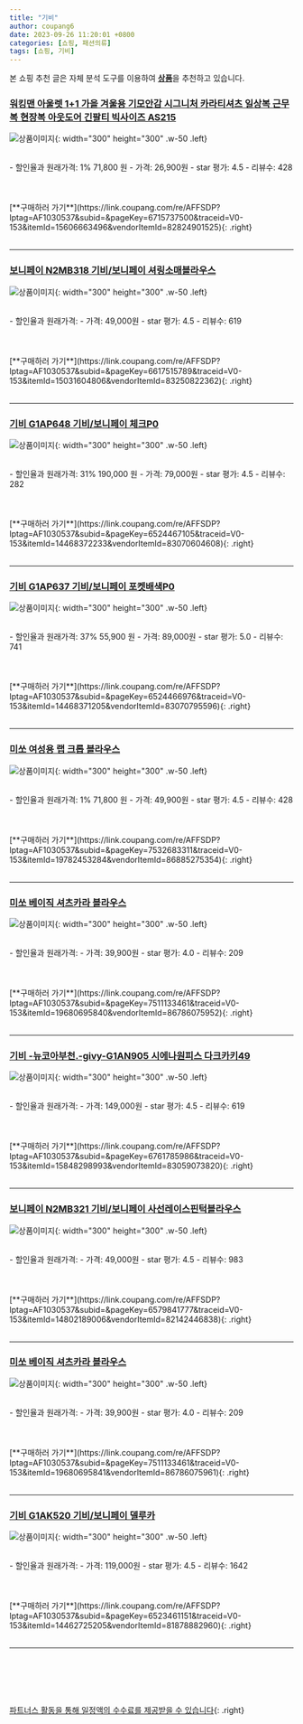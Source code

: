 ```yaml
---
title: "기비"
author: coupang6
date: 2023-09-26 11:20:01 +0800
categories: [쇼핑, 패션의류]
tags: [쇼핑, 기비]
---
```


본 쇼핑 추천 글은 자체 분석 도구를 이용하여 [**상품**](https://link.coupang.com/a/bao1ui)을 추천하고 있습니다.

### [워킹맨 아울렛 1+1 가을 겨울용 기모안감 시그니처 카라티셔츠 일상복 근무복 현장복 아웃도어 긴팔티 빅사이즈 AS215](https://link.coupang.com/re/AFFSDP?lptag=AF1030537&subid=&pageKey=6715737500&traceid=V0-153&itemId=15606663496&vendorItemId=82824901525)

![상품이미지](https://thumbnail7.coupangcdn.com/thumbnails/remote/230x230ex/image/vendor_inventory/c6ac/c266bd9158820bb67aec21bf4f36265eff267a69830267646cd22afe3e7c.jpg){: width="300" height="300" .w-50 .left}


<br>
- 할인율과 원래가격: 1%  71,800   원
- 가격: 26,900원
- star 평가: 4.5
- 리뷰수: 428
<br>
<br>
<br>
<br>
[**구매하러 가기**](https://link.coupang.com/re/AFFSDP?lptag=AF1030537&subid=&pageKey=6715737500&traceid=V0-153&itemId=15606663496&vendorItemId=82824901525){: .right}
<br>
<br>

---

### [보니페이 N2MB318 기비/보니페이 셔링소매블라우스](https://link.coupang.com/re/AFFSDP?lptag=AF1030537&subid=&pageKey=6617515789&traceid=V0-153&itemId=15031604806&vendorItemId=83250822362)

![상품이미지](https://thumbnail6.coupangcdn.com/thumbnails/remote/230x230ex/image/vendor_inventory/398e/d1f731d16ba19e89257ef9c839fc29c982c37cdb96993c54c2a038440d6c.jpg){: width="300" height="300" .w-50 .left}


<br>
- 할인율과 원래가격: 
- 가격: 49,000원
- star 평가: 4.5
- 리뷰수: 619
<br>
<br>
<br>
<br>
[**구매하러 가기**](https://link.coupang.com/re/AFFSDP?lptag=AF1030537&subid=&pageKey=6617515789&traceid=V0-153&itemId=15031604806&vendorItemId=83250822362){: .right}
<br>
<br>

---

### [기비 G1AP648 기비/보니페이 체크P0](https://link.coupang.com/re/AFFSDP?lptag=AF1030537&subid=&pageKey=6524467105&traceid=V0-153&itemId=14468372233&vendorItemId=83070604608)

![상품이미지](https://thumbnail6.coupangcdn.com/thumbnails/remote/230x230ex/image/vendor_inventory/75f6/86094819ea823d9aa5298d9a4cbd00bf3ae2ddcefc7cff6883ae629bf7cb.jpg){: width="300" height="300" .w-50 .left}


<br>
- 할인율과 원래가격: 31%  190,000   원
- 가격: 79,000원
- star 평가: 4.5
- 리뷰수: 282
<br>
<br>
<br>
<br>
[**구매하러 가기**](https://link.coupang.com/re/AFFSDP?lptag=AF1030537&subid=&pageKey=6524467105&traceid=V0-153&itemId=14468372233&vendorItemId=83070604608){: .right}
<br>
<br>

---

### [기비 G1AP637 기비/보니페이 포켓배색P0](https://link.coupang.com/re/AFFSDP?lptag=AF1030537&subid=&pageKey=6524466976&traceid=V0-153&itemId=14468371205&vendorItemId=83070795596)

![상품이미지](https://thumbnail8.coupangcdn.com/thumbnails/remote/230x230ex/image/vendor_inventory/7e14/ce26860439c10ac3fda6ac272e77fcba5e10f4374220e1d94ff658f9a702.jpg){: width="300" height="300" .w-50 .left}


<br>
- 할인율과 원래가격: 37%  55,900   원
- 가격: 89,000원
- star 평가: 5.0
- 리뷰수: 741
<br>
<br>
<br>
<br>
[**구매하러 가기**](https://link.coupang.com/re/AFFSDP?lptag=AF1030537&subid=&pageKey=6524466976&traceid=V0-153&itemId=14468371205&vendorItemId=83070795596){: .right}
<br>
<br>

---

### [미쏘 여성용 랩 크롭 블라우스](https://link.coupang.com/re/AFFSDP?lptag=AF1030537&subid=&pageKey=7532683311&traceid=V0-153&itemId=19782453284&vendorItemId=86885275354)

![상품이미지](https://thumbnail6.coupangcdn.com/thumbnails/remote/230x230ex/image/retail/images/2023/08/15/17/2/8edcd34c-e804-4a8e-a3f8-69881608bdf3.jpg){: width="300" height="300" .w-50 .left}


<br>
- 할인율과 원래가격: 1%  71,800   원
- 가격: 49,900원
- star 평가: 4.5
- 리뷰수: 428
<br>
<br>
<br>
<br>
[**구매하러 가기**](https://link.coupang.com/re/AFFSDP?lptag=AF1030537&subid=&pageKey=7532683311&traceid=V0-153&itemId=19782453284&vendorItemId=86885275354){: .right}
<br>
<br>

---

### [미쏘 베이직 셔츠카라 블라우스](https://link.coupang.com/re/AFFSDP?lptag=AF1030537&subid=&pageKey=7511133461&traceid=V0-153&itemId=19680695840&vendorItemId=86786075952)

![상품이미지](https://thumbnail9.coupangcdn.com/thumbnails/remote/230x230ex/image/rs_quotation_api/8ulymyh4/aa0b16d117ee4feaa7bffb82918779e0.jpg){: width="300" height="300" .w-50 .left}


<br>
- 할인율과 원래가격: 
- 가격: 39,900원
- star 평가: 4.0
- 리뷰수: 209
<br>
<br>
<br>
<br>
[**구매하러 가기**](https://link.coupang.com/re/AFFSDP?lptag=AF1030537&subid=&pageKey=7511133461&traceid=V0-153&itemId=19680695840&vendorItemId=86786075952){: .right}
<br>
<br>

---

### [기비 -뉴코아부천.-givy-G1AN905 시에나원피스 다크카키49](https://link.coupang.com/re/AFFSDP?lptag=AF1030537&subid=&pageKey=6761785986&traceid=V0-153&itemId=15848298993&vendorItemId=83059073820)

![상품이미지](https://thumbnail10.coupangcdn.com/thumbnails/remote/230x230ex/image/vendor_inventory/1d27/fa4d3a815865c1a4b1bcc881dd04e342b9433891ad595c6bea7c5e5dbfd0.jpg){: width="300" height="300" .w-50 .left}


<br>
- 할인율과 원래가격: 
- 가격: 149,000원
- star 평가: 4.5
- 리뷰수: 619
<br>
<br>
<br>
<br>
[**구매하러 가기**](https://link.coupang.com/re/AFFSDP?lptag=AF1030537&subid=&pageKey=6761785986&traceid=V0-153&itemId=15848298993&vendorItemId=83059073820){: .right}
<br>
<br>

---

### [보니페이 N2MB321 기비/보니페이 사선레이스핀턱블라우스](https://link.coupang.com/re/AFFSDP?lptag=AF1030537&subid=&pageKey=6579841777&traceid=V0-153&itemId=14802189006&vendorItemId=82142446838)

![상품이미지](https://thumbnail10.coupangcdn.com/thumbnails/remote/230x230ex/image/vendor_inventory/9c43/9d424c87ef3e571baec226ad48b0c15970752c90d7b38a3234a5bab49b14.jpg){: width="300" height="300" .w-50 .left}


<br>
- 할인율과 원래가격: 
- 가격: 49,000원
- star 평가: 4.5
- 리뷰수: 983
<br>
<br>
<br>
<br>
[**구매하러 가기**](https://link.coupang.com/re/AFFSDP?lptag=AF1030537&subid=&pageKey=6579841777&traceid=V0-153&itemId=14802189006&vendorItemId=82142446838){: .right}
<br>
<br>

---

### [미쏘 베이직 셔츠카라 블라우스](https://link.coupang.com/re/AFFSDP?lptag=AF1030537&subid=&pageKey=7511133461&traceid=V0-153&itemId=19680695841&vendorItemId=86786075961)

![상품이미지](https://thumbnail7.coupangcdn.com/thumbnails/remote/230x230ex/image/rs_quotation_api/wc3cizns/e415a0a43aac4e32a65098330f388721.jpg){: width="300" height="300" .w-50 .left}


<br>
- 할인율과 원래가격: 
- 가격: 39,900원
- star 평가: 4.0
- 리뷰수: 209
<br>
<br>
<br>
<br>
[**구매하러 가기**](https://link.coupang.com/re/AFFSDP?lptag=AF1030537&subid=&pageKey=7511133461&traceid=V0-153&itemId=19680695841&vendorItemId=86786075961){: .right}
<br>
<br>

---

### [기비 G1AK520 기비/보니페이 델루카](https://link.coupang.com/re/AFFSDP?lptag=AF1030537&subid=&pageKey=6523461151&traceid=V0-153&itemId=14462725205&vendorItemId=81878882960)

![상품이미지](https://thumbnail7.coupangcdn.com/thumbnails/remote/230x230ex/image/vendor_inventory/5ff3/63f19d3791790794ecc69e424b59e3a7697d172970566fd156056cc4265f.jpg){: width="300" height="300" .w-50 .left}


<br>
- 할인율과 원래가격: 
- 가격: 119,000원
- star 평가: 4.5
- 리뷰수: 1642
<br>
<br>
<br>
<br>
[**구매하러 가기**](https://link.coupang.com/re/AFFSDP?lptag=AF1030537&subid=&pageKey=6523461151&traceid=V0-153&itemId=14462725205&vendorItemId=81878882960){: .right}
<br>
<br>

---
<br><br><br><br><br> [파트너스 활동을 통해 일정액의 수수료를 제공받을 수 있습니다](https://link.coupang.com/a/bao1ui){: .right}